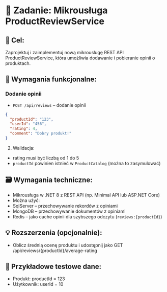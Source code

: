 # 🧩 Zadanie: Mikrousługa ProductReviewService

## 🎯 Cel:
Zaprojektuj i zaimplementuj nową mikrousługę REST API ProductReviewService, która umożliwia dodawanie i pobieranie opinii o produktach.

## 📌 Wymagania funkcjonalne:

### Dodanie opinii
   
- `POST /api/reviews` – dodanie opinii

```json
{
  "productId": "123",
  "userId": "456",
  "rating": 4,
  "comment": "Dobry produkt!"
}
```

2. Walidacja:

- rating musi być liczbą od 1 do 5
- `productId` powinien istnieć w `ProductCatalog` (można to zasymulować)



## 🗃 Wymagania techniczne:

- Mikrousługa w .NET 8 z REST API (np. Minimal API lub ASP.NET Core)
- Można użyć:
 - SqlServer – przechowywanie rekordów z opiniami
 - MongoDB – przechowywanie dokumentów z opiniami
 - Redis – jako cache opinii dla szybszego odczytu (`reviews:{productId}`)


## 💡 Rozszerzenia (opcjonalnie):
- Oblicz średnią ocenę produktu i udostępnij jako GET /api/reviews/{productId}/average-rating


## 🧪 Przykładowe testowe dane:
- Produkt: productId = 123
- Użytkownik: userId = 10